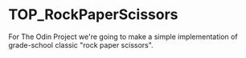 # TOP_RockPaperScissors

For The Odin Project we're going to make a simple implementation of grade-school classic "rock paper scissors".
